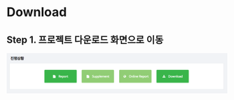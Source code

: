 # Download

## Step 1. 프로젝트 다운로드 화면으로 이동

![화면](https://github.com/genomereport/gimanual/raw/master/docs/images/download_01.png)

